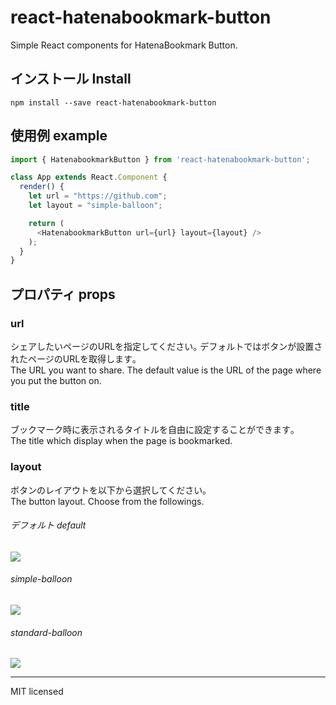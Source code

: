 # react-hatenabookmark-button
Simple React components for HatenaBookmark Button.

## インストール Install
```
npm install --save react-hatenabookmark-button
```

## 使用例 example
```javascript
import { HatenabookmarkButton } from 'react-hatenabookmark-button';

class App extends React.Component {
  render() {
    let url = "https://github.com";
    let layout = "simple-balloon";

    return (
      <HatenabookmarkButton url={url} layout={layout} />
    );
  }
}
```

## プロパティ props

### url
シェアしたいページのURLを指定してください｡ デフォルトではボタンが設置されたページのURLを取得します｡<br>
The URL you want to share. The default value is the URL of the page where you put the button on.

### title
ブックマーク時に表示されるタイトルを自由に設定することができます｡<br>
The title which display when the page is bookmarked.

### layout
ボタンのレイアウトを以下から選択してください｡<br>
The button layout. Choose from the followings.

###### デフォルト default
![](http://i.imgur.com/AuKmG2o.png)

###### simple-balloon
![](http://i.imgur.com/0fHSBhG.png)

###### standard-balloon
![](http://i.imgur.com/2166oFC.png)


---
MIT licensed
